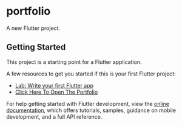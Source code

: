 # portfolio

A new Flutter project.

## Getting Started

This project is a starting point for a Flutter application.

A few resources to get you started if this is your first Flutter project:

- [Lab: Write your first Flutter app](https://docs.flutter.dev/get-started/codelab)
- [Click Here To Open The Portfolio](build/web/index.html)

For help getting started with Flutter development, view the
[online documentation](https://docs.flutter.dev/), which offers tutorials,
samples, guidance on mobile development, and a full API reference.
